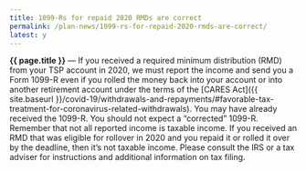 ```yaml
---
title: 1099-Rs for repaid 2020 RMDs are correct
permalink: /plan-news/1099-rs-for-repaid-2020-rmds-are-correct/
latest: y
---
```

**{{ page.title }}** &#8212; If you received a required minimum distribution (RMD) from your TSP account in 2020, we must report the income and send you a Form 1099-R even if you rolled the money back into your account or into another retirement account under the terms of the [CARES Act]({{ site.baseurl }}/covid-19/withdrawals-and-repayments/#favorable-tax-treatment-for-coronavirus-related-withdrawals). You may have already received the 1099-R. You should not expect a &#8220;corrected&#8221; 1099-R. Remember that not all reported income is taxable income. If you received an RMD that was eligible for rollover in 2020 and you repaid it or rolled it over by the deadline, then it’s not taxable income. Please consult the IRS or a tax adviser for instructions and additional information on tax filing.
